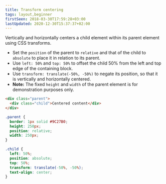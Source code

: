 ```yaml
---
title: Transform centering
tags: layout,beginner
firstSeen: 2018-03-30T17:59:28+03:00
lastUpdated: 2020-12-30T15:37:37+02:00
---
```


Vertically and horizontally centers a child element within its parent element using CSS transforms.

- Set the `position` of the parent to `relative` and that of the child to `absolute` to place it in relation to its parent.
- Use `left: 50%` and `top: 50%` to offset the child 50% from the left and top edge of the containing block.
- Use `transform: translate(-50%, -50%)` to negate its position, so that it is vertically and horizontally centered.
- **Note:** The fixed `height` and `width` of the parent element is for demonstration purposes only.

```html
<div class="parent">
  <div class="child">Centered content</div>
</div>
```

```css
.parent {
  border: 1px solid #9C27B0;
  height: 250px;
  position: relative;
  width: 250px;
}

.child {
  left: 50%;
  position: absolute;
  top: 50%;
  transform: translate(-50%, -50%);
  text-align: center;
}
```
